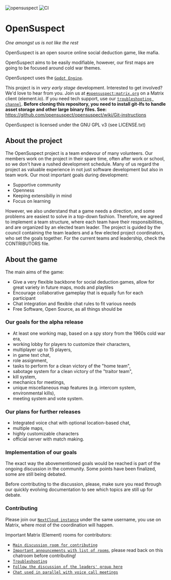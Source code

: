 ![opensuspect](https://socialify.git.ci/opensuspect/opensuspect/image?description=1&font=Source%20Code%20Pro&forks=1&language=1&owner=1&pattern=Floating%20Cogs&pulls=1&stargazers=1&theme=Dark)
![CI](https://github.com/opensuspect/opensuspect/workflows/CI/badge.svg?branch=main)
# OpenSuspect

*One amongst us is not like the rest*

OpenSuspect is an open source online social deduction game, like mafia.

OpenSuspect aims to be easily modifiable, however, our first maps are going to be focused around cold war themes.

OpenSuspect uses the [`Godot Engine`](https://godotengine.org/).

This project is in *very early stage* development.
Interested to get involved? We'd love to hear from you.
Join us at [`#opensuspect:matrix.org`](https://matrix.to/#/#opensuspect:matrix.org) on a Matrix client (element.io).
If you need tech support, use our [`troubleshooting channel`](https://matrix.to/#/!OuHmTdwKPGMJCYeyZH:matrix.org?via=matrix.org&via=privacytools.io).
**Before cloning this repository, you need to install git-lfs to handle asset storage and other large binary files. See:** https://github.com/opensuspect/opensuspect/wiki/Git-instructions

OpenSuspect is licensed under the GNU GPL v3 (see LICENSE.txt)

## About the project
The OpenSuspect project is a team endevour of many volunteers. Our members work on the project in their spare time, often after work or school, so we don't have a rushed development schedule. Many of us regard the project as valuable experience in not just software development but also in team work. Our most important goals during development:
* Supportive community
* Openness
* Keeping extensibiliy in mind
* Focus on learning

However, we also understand that a game needs a direction, and some problems are easiest to solve in a top-down fashion. Therefore, we agreed to implement a team structure, where each team have their responsibilities, and are organized by an elected team leader. The project is guided by the council containing the team leaders and a few elected project coordinators, who set the goals together. For the current teams and leadership, check the CONTRIBUTORS file.

## About the game
The main aims of the game:
* Give a very flexible backbone for social deduction games, allow for great variety in future maps, mods and playtiles
* Encourage collaborative gameplay that is equally fun for each participant
* Chat integration and flexible chat rules to fit various needs
* Free Software, Open Source, as all things should be

### Our goals for the alpha release
* At least one working map, based on a spy story from the 1960s cold war era,
* working lobby for players to customize their characters,
* multiplayer up to 15 players,
* in game text chat,
* role assignment,
* tasks to perform for a clean victory of the "home team",
* sabotage system for a clean victory of the "traitor team",
* kill system,
* mechanics for meetings,
* unique miscellaneous map features (e.g. intercom system, environmental kills),
* meeting system and vote system.

### Our plans for further releases
* Integrated voice chat with optional location-based chat,
* multiple maps,
* highly customizable characters
* official server with match making.

### Implementation of our goals
The exact way the abovementioned goals would be reached is part of the ongoing discussion in the community. Some points have been finalized, some are still being debated.

Before contributing to the discussion, please, make sure you read through our quickly evolving documentation to see which topics are still up for debate.

### Contributing
Please join our [`NextCloud instance`](https://nextcloud.opensuspect.com) under the same username, you use on Matrix, where most of the coordination will happen.

Important Matrix (Element) rooms for contributors:
* [`Main discussion room for contributing`](https://matrix.to/#/#opensuspect:matrix.org)
* [`Important announcements with list of rooms`](https://matrix.to/#/!qpcAgDbArKnMphhMFm:matrix.org?via=matrix.org&via=madek.allaboutlbc.com&via=matrix.leander.media), please read back on this chatroom before contributing!
* [`Troubleshooting`](https://matrix.to/#/!OuHmTdwKPGMJCYeyZH:matrix.org?via=matrix.org&via=privacytools.io)
* [`Follow the discussion of the leaders' group here`](https://matrix.to/#/!iknjKWVUzTsLtMtsZN:matrix.org?via=matrix.org)
* [`Chat used in parallel with voice call meetings`](https://matrix.to/#/!kFCSiUiVIysdSVtRzh:matrix.org?via=matrix.org&via=matrix.leander.media)
